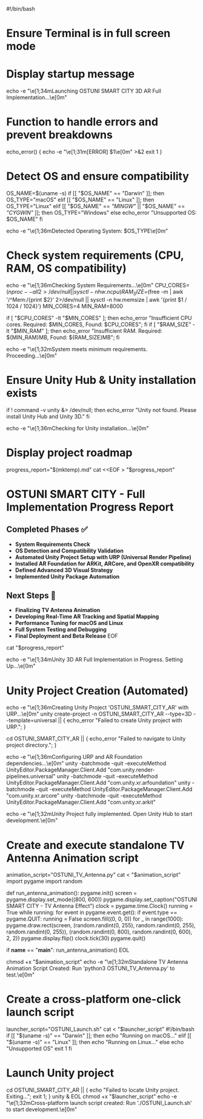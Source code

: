 #!/bin/bash

# Ensure Terminal is in full screen mode
# Display startup message
echo -e "\e[1;34mLaunching OSTUNI SMART CITY 3D AR Full Implementation...\e[0m"

# Function to handle errors and prevent breakdowns
echo_error() {
    echo -e "\e[1;31m[ERROR] $1\e[0m" >&2
    exit 1
}

# Detect OS and ensure compatibility
OS_NAME=$(uname -s)
if [[ "$OS_NAME" == "Darwin" ]]; then
    OS_TYPE="macOS"
elif [[ "$OS_NAME" == "Linux" ]]; then
    OS_TYPE="Linux"
elif [[ "$OS_NAME" == *"MINGW"* || "$OS_NAME" == *"CYGWIN"* ]]; then
    OS_TYPE="Windows"
else
    echo_error "Unsupported OS: $OS_NAME"
fi

echo -e "\e[1;36mDetected Operating System: $OS_TYPE\e[0m"

# Check system requirements (CPU, RAM, OS compatibility)
echo -e "\e[1;36mChecking System Requirements...\e[0m"
CPU_CORES=$(nproc --all 2>/dev/null || sysctl -n hw.ncpu)
RAM_SIZE=$(free -m | awk '/^Mem:/{print $2}' 2>/dev/null || sysctl -n hw.memsize | awk '{print $1 / 1024 / 1024}')
MIN_CORES=4
MIN_RAM=8000

if [ "$CPU_CORES" -lt "$MIN_CORES" ]; then echo_error "Insufficient CPU cores. Required: $MIN_CORES, Found: $CPU_CORES"; fi
if [ "$RAM_SIZE" -lt "$MIN_RAM" ]; then echo_error "Insufficient RAM. Required: ${MIN_RAM}MB, Found: ${RAM_SIZE}MB"; fi

echo -e "\e[1;32mSystem meets minimum requirements. Proceeding...\e[0m"

# Ensure Unity Hub & Unity installation exists
if ! command -v unity &> /dev/null; then
    echo_error "Unity not found. Please install Unity Hub and Unity 3D."
fi

echo -e "\e[1;36mChecking for Unity installation...\e[0m"

# Display project roadmap
progress_report="$(mktemp).md"
cat <<EOF > "$progress_report"
# OSTUNI SMART CITY - Full Implementation Progress Report

## Completed Phases ✅
- **System Requirements Check**
- **OS Detection and Compatibility Validation**
- **Automated Unity Project Setup with URP (Universal Render Pipeline)**
- **Installed AR Foundation for ARKit, ARCore, and OpenXR compatibility**
- **Defined Advanced 3D Visual Strategy**
- **Implemented Unity Package Automation**

## Next Steps 🚀
- **Finalizing TV Antenna Animation**
- **Developing Real-Time AR Tracking and Spatial Mapping**
- **Performance Tuning for macOS and Linux**
- **Full System Testing and Debugging**
- **Final Deployment and Beta Release**
EOF

cat "$progress_report"

echo -e "\e[1;34mUnity 3D AR Full Implementation in Progress. Setting Up...\e[0m"

# Unity Project Creation (Automated)
echo -e "\e[1;36mCreating Unity Project 'OSTUNI_SMART_CITY_AR' with URP...\e[0m"
unity create-project -n OSTUNI_SMART_CITY_AR --type=3D --template=universal || { echo_error "Failed to create Unity project with URP."; }

cd OSTUNI_SMART_CITY_AR || { echo_error "Failed to navigate to Unity project directory."; }

echo -e "\e[1;36mConfiguring URP and AR Foundation dependencies...\e[0m"
unity -batchmode -quit -executeMethod UnityEditor.PackageManager.Client.Add "com.unity.render-pipelines.universal"
unity -batchmode -quit -executeMethod UnityEditor.PackageManager.Client.Add "com.unity.xr.arfoundation"
unity -batchmode -quit -executeMethod UnityEditor.PackageManager.Client.Add "com.unity.xr.arcore"
unity -batchmode -quit -executeMethod UnityEditor.PackageManager.Client.Add "com.unity.xr.arkit"

echo -e "\e[1;32mUnity Project fully implemented. Open Unity Hub to start development.\e[0m"

# Create and execute standalone TV Antenna Animation script
animation_script="OSTUNI_TV_Antenna.py"
cat <<EOL > "$animation_script"
import pygame
import random

def run_antenna_animation():
    pygame.init()
    screen = pygame.display.set_mode((800, 600))
    pygame.display.set_caption("OSTUNI SMART CITY - TV Antenna Effect")
    clock = pygame.time.Clock()
    running = True
    while running:
        for event in pygame.event.get():
            if event.type == pygame.QUIT:
                running = False
        screen.fill((0, 0, 0))
        for _ in range(1000):
            pygame.draw.rect(screen, (random.randint(0, 255), random.randint(0, 255), random.randint(0, 255)),
                             (random.randint(0, 800), random.randint(0, 600), 2, 2))
        pygame.display.flip()
        clock.tick(30)
    pygame.quit()

if __name__ == "__main__":
    run_antenna_animation()
EOL

chmod +x "$animation_script"
echo -e "\e[1;32mStandalone TV Antenna Animation Script Created: Run 'python3 OSTUNI_TV_Antenna.py' to test.\e[0m"

# Create a cross-platform one-click launch script
launcher_script="OSTUNI_Launch.sh"
cat <<EOL > "$launcher_script"
#!/bin/bash
if [[ "\$(uname -s)" == "Darwin" ]]; then
    echo "Running on macOS..."
elif [[ "\$(uname -s)" == "Linux" ]]; then
    echo "Running on Linux..."
else
    echo "Unsupported OS"
    exit 1
fi

# Launch Unity project
cd OSTUNI_SMART_CITY_AR || { echo "Failed to locate Unity project. Exiting..."; exit 1; }
unity &
EOL
chmod +x "$launcher_script"
echo -e "\e[1;32mCross-platform launch script created: Run './OSTUNI_Launch.sh' to start development.\e[0m"
